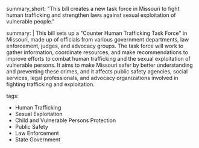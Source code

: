 summary_short: "This bill creates a new task force in Missouri to fight human trafficking and strengthen laws against sexual exploitation of vulnerable people."

summary: |
  This bill sets up a "Counter Human Trafficking Task Force" in Missouri, made up of officials from various government departments, law enforcement, judges, and advocacy groups. The task force will work to gather information, coordinate resources, and make recommendations to improve efforts to combat human trafficking and the sexual exploitation of vulnerable persons. It aims to make Missouri safer by better understanding and preventing these crimes, and it affects public safety agencies, social services, legal professionals, and advocacy organizations involved in fighting trafficking and exploitation.

tags:
  - Human Trafficking
  - Sexual Exploitation
  - Child and Vulnerable Persons Protection
  - Public Safety
  - Law Enforcement
  - State Government
